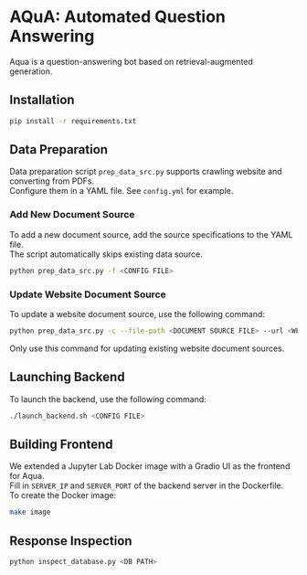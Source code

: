 # AQuA: Automated Question Answering

Aqua is a question-answering bot based on retrieval-augmented generation.

## Installation

```bash
pip install -r requirements.txt
```


## Data Preparation

Data preparation script `prep_data_src.py` supports crawling website and converting from PDFs.  
Configure them in a YAML file. See `config.yml` for example.

### Add New Document Source

To add a new document source, add the source specifications to the YAML file.  
The script automatically skips existing data source.

```bash
python prep_data_src.py -f <CONFIG FILE>
```

### Update Website Document Source

To update a website document source, use the following command:

```bash
python prep_data_src.py -c --file-path <DOCUMENT SOURCE FILE> --url <WEBSITE URL>
```

Only use this command for updating existing website document sources.


## Launching Backend

To launch the backend, use the following command:

```bash
./launch_backend.sh <CONFIG FILE>
```


## Building Frontend

We extended a Jupyter Lab Docker image with a Gradio UI as the frontend for Aqua.  
Fill in `SERVER_IP` and `SERVER_PORT` of the backend server in the Dockerfile.  
To create the Docker image:

```bash
make image
```


## Response Inspection

```bash
python inspect_database.py <DB PATH>
```
